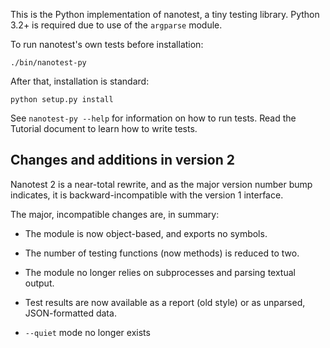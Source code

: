 This is the Python implementation of nanotest, a tiny testing
library. Python 3.2+ is required due to use of the `argparse` module.

To run nanotest's own tests before installation:

    ./bin/nanotest-py

After that, installation is standard:

    python setup.py install

See `nanotest-py --help` for information on how to run tests. Read the
Tutorial document to learn how to write tests.


Changes and additions in version 2
----------------------------------

Nanotest 2 is a near-total rewrite, and as the major version number
bump indicates, it is backward-incompatible with the version 1
interface.

The major, incompatible changes are, in summary:

* The module is now object-based, and exports no symbols.

* The number of testing functions (now methods) is reduced to two.

* The module no longer relies on subprocesses and parsing textual
  output.
  
* Test results are now available as a report (old style) or as
  unparsed, JSON-formatted data.
  
* `--quiet` mode no longer exists
